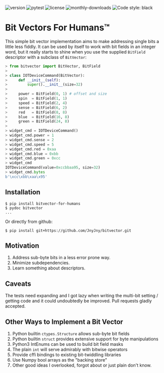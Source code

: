 <!-- python3 bitvector bit vector bits bit-twiddling binary -->
![version][pypi-version]
![pytest][pytest-action]
![license][license]
![monthly-downloads][monthly-downloads]
![Code style: black][code-style-black]



# Bit Vectors For Humans™

This simple bit vector implementation aims to make addressing single
bits a little less fiddly. It can be used by itself to work with bit
fields in an integer word, but it really starts to shine when you use
the supplied `BitField` descriptor with a subclass of `BitVector`:

```python
> from bitvector import BitVector, BitField
>
> class IOTDeviceCommand(BitVector):
>     def __init__(self):
>         super().__init__(size=32)
>
>     power = BitField(0, 1) # offset and size
>     spin  = BitField(1, 1)
>     speed = BitField(2, 4)
>     sense = BitField(6, 2)
>     red   = BitField(8, 8)
>     blue  = BitField(16, 8)
>     green = BitField(24, 8)
>
> widget_cmd = IOTDeviceCommand()
> widget_cmd.power = 1
> widget_cmd.sense = 2
> widget_cmd.speed = 5
> widget_cmd.red = 0xaa
> widget_cmd.blue = 0xbb
> widget_cmd.green = 0xcc
> widget_cmd
IOTDeviceCommand(value=0xccbbaa95, size=32)
> widget_cmd.bytes
b'\xcc\xbb\xaa\x95'
```


## Installation

```console
$ pip install bitvector-for-humans
$ pydoc bitvector
...
```

Or directly from github:

```console
$ pip install git+https://github.com/JnyJny/bitvector.git
```

## Motivation

1. Address sub-byte bits in a less error prone way.
2. Minimize subdependencies.
3. Learn something about descriptors. 

## Caveats

The tests need expanding and I got lazy when writing the multi-bit
setting / getting code and it could undoubtedly be improved. Pull
requests gladly accepted.

## Other Ways to Implement a Bit Vector

1. Python builtin `ctypes.Structure` allows sub-byte bit fields
2. Python builtin `struct` provides extensive support for byte manipulations
3. Python3 IntEnums can be used to build bit field masks
4. The plain `int` will serve admirably with bitwise operators
5. Provide cffi bindings to existing bit-twiddling libraries
6. Use Numpy bool arrays as the "backing store"
7. Other good ideas I overlooked, forgot about or just plain don't know.


<!-- badges -->
[pytest-action]: https://github.com/JnyJny/bitvector/workflows/pytest/badge.svg
[code-style-black]: https://img.shields.io/badge/code%20style-black-000000.svg
[pypi-version]: https://img.shields.io/pypi/v/bitvector-for-humans
[license]: https://img.shields.io/pypi/l/bitvector-for-humans
[monthly-downloads]: https://img.shields.io/pypi/dm/bitvector-for-humans




